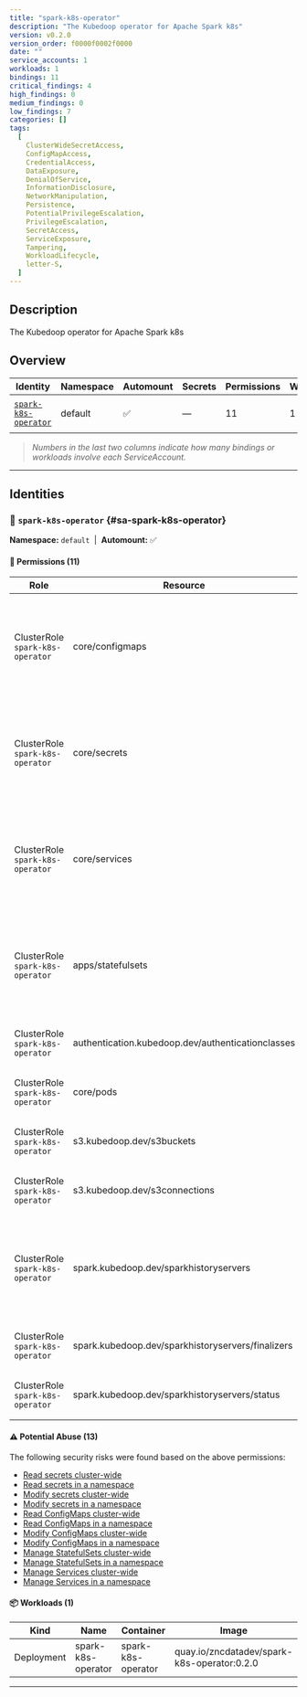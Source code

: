 ```yaml
---
title: "spark-k8s-operator"
description: "The Kubedoop operator for Apache Spark k8s"
version: v0.2.0
version_order: f0000f0002f0000
date: ""
service_accounts: 1
workloads: 1
bindings: 11
critical_findings: 4
high_findings: 0
medium_findings: 0
low_findings: 7
categories: []
tags:
  [
    ClusterWideSecretAccess,
    ConfigMapAccess,
    CredentialAccess,
    DataExposure,
    DenialOfService,
    InformationDisclosure,
    NetworkManipulation,
    Persistence,
    PotentialPrivilegeEscalation,
    PrivilegeEscalation,
    SecretAccess,
    ServiceExposure,
    Tampering,
    WorkloadLifecycle,
    letter-S,
  ]
---
```


## Description

The Kubedoop operator for Apache Spark k8s

## Overview

| Identity                                       | Namespace | Automount | Secrets | Permissions | Workloads | Risk                    |
| ---------------------------------------------- | --------- | --------- | ------- | ----------- | --------- | ----------------------- |
| [`spark-k8s-operator`](#sa-spark-k8s-operator) | default   | ✅        | —       | 11          | 1         | {{< risk "Critical" >}} |

> _Numbers in the last two columns indicate how many bindings or workloads involve each ServiceAccount._

---

## Identities

### 🤖 `spark-k8s-operator` {#sa-spark-k8s-operator}

**Namespace:** `default`  |  **Automount:** ✅

#### 🔑 Permissions (11)

| Role                             | Resource                                          | Verbs                                                 | Risk                  | Tags                                                                                                                                                                    |
| -------------------------------- | ------------------------------------------------- | ----------------------------------------------------- | --------------------- | ----------------------------------------------------------------------------------------------------------------------------------------------------------------------- |
| ClusterRole `spark-k8s-operator` | core/configmaps                                   | create · delete · get · list · patch · update · watch | {{< risk Critical >}} | {{< tag "ConfigMapAccess" >}} {{< tag "DataExposure" >}} {{< tag "InformationDisclosure" >}} {{< tag "PotentialPrivilegeEscalation" >}} {{< tag "Tampering" >}}         |
| ClusterRole `spark-k8s-operator` | core/secrets                                      | create · delete · get · list · patch · update · watch | {{< risk Critical >}} | {{< tag "ClusterWideSecretAccess" >}} {{< tag "CredentialAccess" >}} {{< tag "DataExposure" >}} {{< tag "InformationDisclosure" >}} {{< tag "Persistence" >}} (+4 more) |
| ClusterRole `spark-k8s-operator` | core/services                                     | create · delete · get · list · patch · update · watch | {{< risk Critical >}} | {{< tag "DenialOfService" >}} {{< tag "NetworkManipulation" >}} {{< tag "ServiceExposure" >}} {{< tag "Tampering" >}}                                                   |
| ClusterRole `spark-k8s-operator` | apps/statefulsets                                 | create · delete · get · list · patch · update · watch | {{< risk Critical >}} | {{< tag "Persistence" >}} {{< tag "PotentialPrivilegeEscalation" >}} {{< tag "PrivilegeEscalation" >}} {{< tag "Tampering" >}} {{< tag "WorkloadLifecycle" >}}          |
| ClusterRole `spark-k8s-operator` | authentication.kubedoop.dev/authenticationclasses | get · list · watch                                    | {{< risk Low >}}      |                                                                                                                                                                         |
| ClusterRole `spark-k8s-operator` | core/pods                                         | get · list · watch                                    | {{< risk Low >}}      |                                                                                                                                                                         |
| ClusterRole `spark-k8s-operator` | s3.kubedoop.dev/s3buckets                         | get · list · watch                                    | {{< risk Low >}}      |                                                                                                                                                                         |
| ClusterRole `spark-k8s-operator` | s3.kubedoop.dev/s3connections                     | get · list · watch                                    | {{< risk Low >}}      |                                                                                                                                                                         |
| ClusterRole `spark-k8s-operator` | spark.kubedoop.dev/sparkhistoryservers            | create · delete · get · list · patch · update · watch | {{< risk Low >}}      |                                                                                                                                                                         |
| ClusterRole `spark-k8s-operator` | spark.kubedoop.dev/sparkhistoryservers/finalizers | update                                                | {{< risk Low >}}      |                                                                                                                                                                         |
| ClusterRole `spark-k8s-operator` | spark.kubedoop.dev/sparkhistoryservers/status     | get · patch · update                                  | {{< risk Low >}}      |                                                                                                                                                                         |

#### ⚠️ Potential Abuse (13)

The following security risks were found based on the above permissions:

- [Read secrets cluster-wide](/rules/1010)
- [Read secrets in a namespace](/rules/1011)
- [Modify secrets cluster-wide](/rules/1012)
- [Modify secrets in a namespace](/rules/1013)
- [Read ConfigMaps cluster-wide](/rules/1022)
- [Read ConfigMaps in a namespace](/rules/1023)
- [Modify ConfigMaps cluster-wide](/rules/1024)
- [Modify ConfigMaps in a namespace](/rules/1025)
- [Manage StatefulSets cluster-wide](/rules/1037)
- [Manage StatefulSets in a namespace](/rules/1038)
- [Manage Services cluster-wide](/rules/1075)
- [Manage Services in a namespace](/rules/1076)

#### 📦 Workloads (1)

| Kind       | Name               | Container          | Image                                       |
| ---------- | ------------------ | ------------------ | ------------------------------------------- |
| Deployment | spark-k8s-operator | spark-k8s-operator | quay.io/zncdatadev/spark-k8s-operator:0.2.0 |

---
